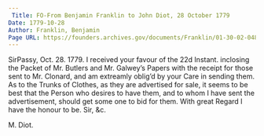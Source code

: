 ```yaml
---
 Title: FO-From Benjamin Franklin to John Diot, 28 October 1779
Date: 1779-10-28
Author: Franklin, Benjamin
Page URL: https://founders.archives.gov/documents/Franklin/01-30-02-0481
---
```


SirPassy, Oct. 28. 1779.
I received your favour of the 22d Instant. inclosing the Packet of Mr. Butlers and Mr. Galwey’s Papers with the receipt for those sent to Mr. Clonard, and am extreamly oblig’d by your Care in sending them. As to the Trunks of Clothes, as they are advertised for sale, it seems to be best that the Person who desires to have them, and to whom I have sent the advertisement, should get some one to bid for them. With great Regard I have the honour to be. Sir, &c.

M. Diot.


